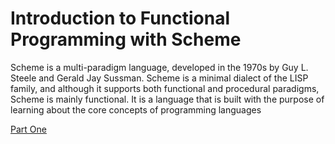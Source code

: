 # Introduction to Functional Programming with Scheme

Scheme is a multi-paradigm language, developed in the 1970s by Guy L. Steele and Gerald Jay Sussman. Scheme is a minimal dialect of the LISP family, and although it supports both functional and procedural paradigms, Scheme is mainly functional. It is a language that is built with the purpose of learning about the core concepts of programming languages

[Part One](https://www.omarica.com/2022/06/24/introduction-to-functional-programming-with-scheme-part-1/)
